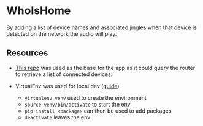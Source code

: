 # WhoIsHome
By adding a list of device names and associated jingles when that device is detected on the network the audio will play.

## Resources
* [This repo](https://github.com/jxwolstenholme/btsmarthub_devicelist) was used as the base for the app as it could query the router to retrieve a list of connected devices.

* VirtualEnv was used for local dev ([guide](https://sourabhbajaj.com/mac-setup/Python/virtualenv.html))
    * `virtualenv venv` used to create the environment
    * `source venv/bin/activate` to start the env
    * `pip install <package>` can then be used to add packages
    * `deactivate` leaves the env